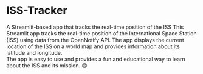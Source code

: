 # ISS-Tracker
A Streamlit-based app that tracks the real-time position of the ISS
This Streamlit app tracks the real-time position of the International Space Station (ISS) using data from the OpenNotify API. 
The app displays the current location of the ISS on a world map and provides information about its latitude and longitude.  
The app is easy to use and provides a fun and educational way to learn about the ISS and its mission. 😊
